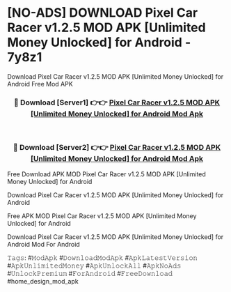 # [NO-ADS] DOWNLOAD Pixel Car Racer v1.2.5 MOD APK [Unlimited Money Unlocked] for Android - 7y8z1
Download Pixel Car Racer v1.2.5 MOD APK [Unlimited Money Unlocked] for Android Free Mod APK

<div align="center">
<h3>🔴 Download [Server1] 👉👉 <a href="https://apk-comot.site?title=Pixel_Car_Racer_v1.2.5_MOD_APK_[Unlimited_Money_Unlocked]_for_Android">Pixel Car Racer v1.2.5 MOD APK [Unlimited Money Unlocked] for Android Mod Apk</a></h3><br>

<h3>🔴 Download [Server2] 👉👉 <a href="https://apk-comot.site?title=Pixel_Car_Racer_v1.2.5_MOD_APK_[Unlimited_Money_Unlocked]_for_Android">Pixel Car Racer v1.2.5 MOD APK [Unlimited Money Unlocked] for Android Mod Apk</a></h3>
</div>


Free Download APK MOD Pixel Car Racer v1.2.5 MOD APK [Unlimited Money Unlocked] for Android

Download Pixel Car Racer v1.2.5 MOD APK [Unlimited Money Unlocked] for Android 

Free APK MOD Pixel Car Racer v1.2.5 MOD APK [Unlimited Money Unlocked] for Android 

Download Pixel Car Racer v1.2.5 MOD APK [Unlimited Money Unlocked] for Android Mod For Android

𝚃𝚊𝚐𝚜: #𝙼𝚘𝚍𝙰𝚙𝚔 #𝙳𝚘𝚠𝚗𝚕𝚘𝚊𝚍𝙼𝚘𝚍𝙰𝚙𝚔 #𝙰𝚙𝚔𝙻𝚊𝚝𝚎𝚜𝚝𝚅𝚎𝚛𝚜𝚒𝚘𝚗 #𝙰𝚙𝚔𝚄𝚗𝚕𝚒𝚖𝚒𝚝𝚎𝚍𝙼𝚘𝚗𝚎𝚢 #𝙰𝚙𝚔𝚄𝚗𝚕𝚘𝚌𝚔𝙰𝚕𝚕 #𝙰𝚙𝚔𝙽𝚘𝙰𝚍𝚜 #𝚄𝚗𝚕𝚘𝚌𝚔𝙿𝚛𝚎𝚖𝚒𝚞𝚖 #𝙵𝚘𝚛𝙰𝚗𝚍𝚛𝚘𝚒𝚍 #𝙵𝚛𝚎𝚎𝙳𝚘𝚠𝚗𝚕𝚘𝚊𝚍 #home_design_mod_apk